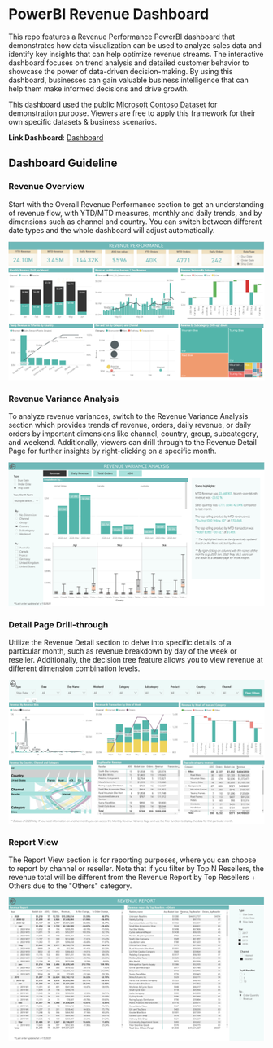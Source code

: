 # PowerBI Revenue Dashboard

This repo features a Revenue Performance PowerBI dashboard that demonstrates how data visualization can be used to analyze sales data and identify key insights that can help optimize revenue streams. The interactive dashboard focuses on trend analysis and detailed customer behavior to showcase the power of data-driven decision-making. By using this dashboard, businesses can gain valuable business intelligence that can help them make informed decisions and drive growth.

This dashboard used the public [Microsoft Contoso Dataset](https://www.microsoft.com/en-us/download/details.aspx?id=18279) for demonstration purpose. Viewers are free to apply this framework for their own specific datasets & business scenarios.

**Link Dashboard**: [Dashboard](https://app.powerbi.com/view?r=eyJrIjoiMTc0NTJiZDEtNmQzZS00ODNhLThiYWYtMzdjMzg1ZTczZGYwIiwidCI6IjE1NTFmMjY3LTQ1NzAtNGViMy04NzhlLTFlN2FlNDI1MjE4OCIsImMiOjEwfQ%3D%3D&pageName=ReportSection0c68c706183b0931935c)

## Dashboard Guideline

### Revenue Overview
Start with the Overall Revenue Performance section to get an understanding of revenue flow, with YTD/MTD measures, monthly and daily trends, and by dimensions such as channel and country. You can switch between different date types and the whole dashboard will adjust automatically.

![Revenue Overview](static/1.%20Revenue%20Overall%20Performance.png)

### Revenue Variance Analysis
To analyze revenue variances, switch to the Revenue Variance Analysis section which provides trends of revenue, orders, daily revenue, or daily orders by important dimensions like channel, country, group, subcategory, and weekend. Additionally, viewers can drill through to the Revenue Detail Page for further insights by right-clicking on a specific month.

![Revenue Variance Analysis](static/2.%20Revenue%20Variance%20Analysis.png)

### Detail Page Drill-through
Utilize the Revenue Detail section to delve into specific details of a particular month, such as revenue breakdown by day of the week or reseller. Additionally, the decision tree feature allows you to view revenue at different dimension combination levels.

![Detail Page Drill-through](static/3.%20Detail%20Page%20Drillthrough.png)

### Report View
The Report View section is for reporting purposes, where you can choose to report by channel or reseller. Note that if you filter by Top N Resellers, the revenue total will be different from the Revenue Report by Top Resellers + Others due to the "Others" category.

![Report View](static/4.%20Report%20View.png)